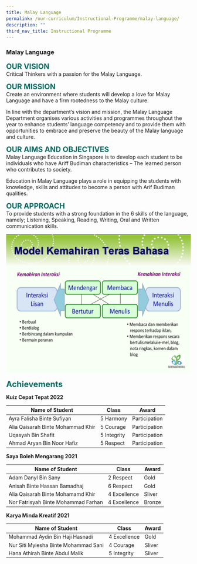 ```yaml
---
title: Malay Language
permalink: /our-curriculum/Instructional-Programme/malay-language/
description: ""
third_nav_title: Instructional Programme
---
```

### **Malay Language**

<b style="color:#016C62; font-size:20px;">OUR VISION</b><br>
Critical Thinkers with a passion for the Malay Language.

<b style="color:#016C62; font-size:20px;">OUR MISSION</b><br>
Create an environment where students will develop a love for Malay Language and have a firm rootedness to the Malay culture.   
  
In line with the department’s vision and mission, the Malay Language Department organises various activities and programmes throughout the year to enhance students’ language competency and to provide them with opportunities to embrace and preserve the beauty of the Malay language and culture.

<b style="color:#016C62; font-size:20px;">OUR AIMS AND OBJECTIVES</b><br>
Malay Language Education in Singapore is to develop each student to be individuals who have Ariff Budiman characteristics – The learned person who contributes to society.  
  
Education in Malay Language plays a role in equipping the students with knowledge, skills and attitudes to become a person with Arif Budiman qualities.

<b style="color:#016C62; font-size:20px;">OUR APPROACH</b><br>
To provide students with a strong foundation in the 6 skills of the language, namely; Listening, Speaking, Reading, Writing, Oral and Written communication skills.

![](/images/ML.jpg)

<b style="color:#016C62; font-size:22px;">Achievements</b><br>

**Kuiz Cepat Tepat 2022**

| Name of Student | Class | Award |
| -------- | -------- | -------- |
| Ayra Falisha Binte Sufiyan     | 5 Harmony     | Participation     |
| Alia Qaisarah Binte Mohammad Khir | 5 Courage | Participation |
| Uqasyah Bin Shafit | 5 Integrity | Participation |
| Ahmad Aryan Bin Noor Hafiz | 5 Respect | Participation |


**Saya Boleh Mengarang 2021**

| Name of Student | Class | Award |
| -------- | -------- | -------- |
| Adam Danyl Bin Sany     | 2 Respect     | Gold     |
| Anisah Binte Hassan Bamadhaj | 6 Respect | Gold |
| Alia Qaisarah Binte Mohamamd Khir | 4 Excellence | Sliver |
| Nor Fatrisyah Binte Mohammad Farhan | 4 Excellence | Bronze |

**Karya Minda Kreatif 2021**

| Name of Student | Class | Award |
| -------- | -------- | -------- |
| Mohammad Aydin Bin Haji Hasnadi     | 4 Excellence     | Gold     |
| Nur Siti Myiesha Binte Mohammad Sani | 4 Courage | Sliver |
| Hana Athirah Binte Abdul Malik | 5 Integrity | Sliver |